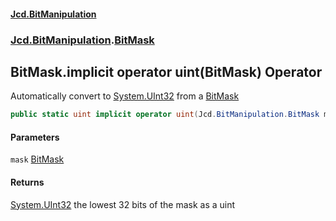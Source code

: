 #### [Jcd.BitManipulation](index.md 'index')

### [Jcd.BitManipulation](Jcd.BitManipulation.md 'Jcd.BitManipulation').[BitMask](Jcd.BitManipulation.BitMask.md 'Jcd.BitManipulation.BitMask')

## BitMask.implicit operator uint(BitMask) Operator

Automatically convert to [System.UInt32](https://docs.microsoft.com/en-us/dotnet/api/System.UInt32 'System.UInt32') from a [BitMask](Jcd.BitManipulation.BitMask.md 'Jcd.BitManipulation.BitMask')

```csharp
public static uint implicit operator uint(Jcd.BitManipulation.BitMask mask);
```

#### Parameters

<a name='Jcd.BitManipulation.BitMask.op_Implicituint(Jcd.BitManipulation.BitMask).mask'></a>

`mask` [BitMask](Jcd.BitManipulation.BitMask.md 'Jcd.BitManipulation.BitMask')

#### Returns

[System.UInt32](https://docs.microsoft.com/en-us/dotnet/api/System.UInt32 'System.UInt32')
the lowest 32 bits of the mask as a uint